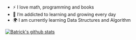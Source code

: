 - :zap: I love math, programming and books
- 🌱 I’m addicted to learning and growing every day
- :earth_africa: I am currently learning Data Structures and Algorithm



[![Batrick's github stats](https://github-readme-stats.vercel.app/api?username=batrick-swaistan&count_private=true&show_icons=true&theme=radical&hide_rank=false)](https://github.com/anuraghazra/github-readme-stats)


